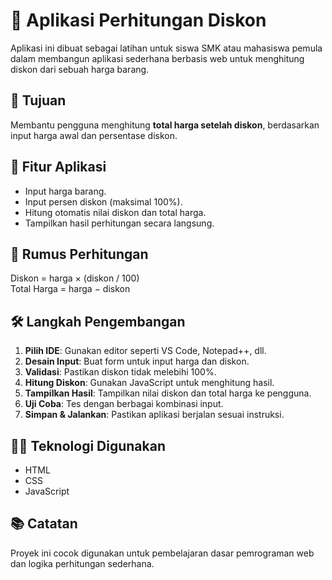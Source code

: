 # 🧮 Aplikasi Perhitungan Diskon

Aplikasi ini dibuat sebagai latihan untuk siswa SMK atau mahasiswa pemula dalam membangun aplikasi sederhana berbasis web untuk menghitung diskon dari sebuah harga barang.

## 🎯 Tujuan

Membantu pengguna menghitung **total harga setelah diskon**, berdasarkan input harga awal dan persentase diskon.

## 📌 Fitur Aplikasi

- Input harga barang.
- Input persen diskon (maksimal 100%).
- Hitung otomatis nilai diskon dan total harga.
- Tampilkan hasil perhitungan secara langsung.

## 🧠 Rumus Perhitungan

Diskon = harga × (diskon / 100)<br>
Total Harga = harga − diskon

## 🛠️ Langkah Pengembangan

1. **Pilih IDE**: Gunakan editor seperti VS Code, Notepad++, dll.
2. **Desain Input**: Buat form untuk input harga dan diskon.
3. **Validasi**: Pastikan diskon tidak melebihi 100%.
4. **Hitung Diskon**: Gunakan JavaScript untuk menghitung hasil.
5. **Tampilkan Hasil**: Tampilkan nilai diskon dan total harga ke pengguna.
6. **Uji Coba**: Tes dengan berbagai kombinasi input.
7. **Simpan & Jalankan**: Pastikan aplikasi berjalan sesuai instruksi.

## 👨‍💻 Teknologi Digunakan

- HTML
- CSS
- JavaScript

## 📚 Catatan

Proyek ini cocok digunakan untuk pembelajaran dasar pemrograman web dan logika perhitungan sederhana.

